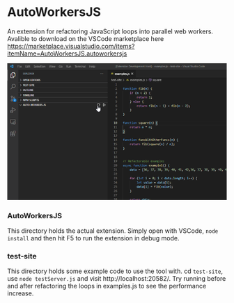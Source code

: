# AutoWorkersJS
An extension for refactoring JavaScript loops into parallel web workers.
Avalible to download on the VSCode marketplace here https://marketplace.visualstudio.com/items?itemName=AutoWorkersJS.autoworkersjs

![Refactor demo](AutoWorkersJS/demo.gif)

### AutoWorkersJS
This directory holds the actual extension.
Simply open with VSCode, `node install` and then hit F5 to run the extension in debug mode.

### test-site
This directory holds some example code to use the tool with.
cd `test-site`, use `node testServer.js` and visit http://localhost:20582/.
Try running before and after refactoring the loops in examples.js to see the performance increase.
